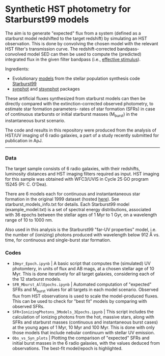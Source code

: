 # Synthetic HST photometry for Starburst99 models

The aim is to generate "expected" flux from a system (defined as a starburst model redshifted to the target redshift) by simulating an HST observation. This is done by convolving the chosen model with the relevant HST filter's transmission curve. The redshift-corrected bandpass-convolved model SED can then be used to compute the (predicted) integrated flux in the given filter bandpass (i.e., [effective stimulus](https://synphot.readthedocs.io/en/latest/synphot/formulae.html#synphot-formula-effstim)). 

Ingredients:
- Evolutionary [models](https://www.stsci.edu/science/starburst99/docs/table-index.html) from the stellar population synthesis code [Starburst99](https://www.stsci.edu/science/starburst99/docs/default.htm) 
- [synphot](https://synphot.readthedocs.io/en/latest) and [stsynphot](https://github.com/spacetelescope/stsynphot_refactor) packages

These artificial fluxes synthesized from starburst models can then be directly compared with the extinction-corrected observed photometry, to estimate star formation parameters- rates of star formation (SFRs) in case of continuous starbursts or initial starburst masses (M<sub>burst</sub>) in the instantaneous burst scenario.


The code and results in this repository were produced from the analysis of HST/UV imaging of 6 radio galaxies, a part of a study recently submitted for publication in ApJ. 

----------------------------

### Data

The target sample consists of 6 radio galaxies, with their redshifts, luminosity distances and HST imaging filters required as input. HST imaging for this sample was obtained with WFC3/UVIS in Cycle 25 GO program 15245 (PI: C. O’Dea).  

There are 6 models each for continuous and instantantaneous star formation in the original 1999 dataset (hosted [here](https://www.stsci.edu/science/starburst99/docs/table-index.html)). See starburst_models_info.txt for details. Each Starburst99 model (example_model.txt) is a set of spectral energy distributions, associated with 36 epochs between the stellar ages of 1 Myr to 1 Gyr, on a wavelength range of 10 to 1000 nm. 

Also used in this analysis is the Starburst99 "far-UV properties" model, i.e. the number of (ionizing) photons produced with wavelength below 912 Å vs. time, for continuous and single-burst star formation.

### Codes

- `10myr_Epoch.ipynb` |  A basic script that computes the (simulated) UV photomtery, in units of flux and AB mags, at a chosen stellar age of 10 Myr. This is done iteratively for all target galaxies, considering each of the 12 starburst models.
- `SFR_Mburst_AllEpochs.ipynb` | Automated computation of "expected" SFRs and M<sub>burst</sub> values for all targets in each model scenario. Observed flux from HST observations is used to scale the model-produced fluxes. This can be used to check for "best fit" models by comparing with observed SFRs.
- `SFR+IonizingPhotons_3Models_3Epochs.ipynb` | This script includes the calculation of ionizing photons from the hot, massive stars, along with SFRs and starburst masses (continuous and instantaneous burst cases) at the young ages of 1 Myr, 10 Myr and 100 Myr. This is done with only those models that include nebular continuum with stellar UV emission. 
-  `Obs_vs_Syn_plots` | Plotting the comparison of "expected" SFRs and initial burst masses in the 6 radio galaxies, with the values deduced from observations. The best-fit model/epoch is highlighted.

